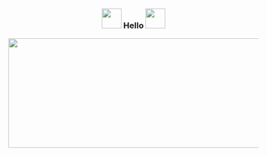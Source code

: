 <div align="center">
<h3><img src="https://media.giphy.com/media/WUlplcMpOCEmTGBtBW/giphy.gif" width="40"> Hello <img src="https://media.giphy.com/media/WUlplcMpOCEmTGBtBW/giphy.gif" width="40"></h3>
</div>


<p align="center">
<img src="https://media.giphy.com/media/vs7hV2tPoHGCs/source.gif?cid=790b761191cad41ff1eec569facba42c8477f4f116388ea0&rid=source.gif&ct=g" width="850" height="220"> 
</p>
